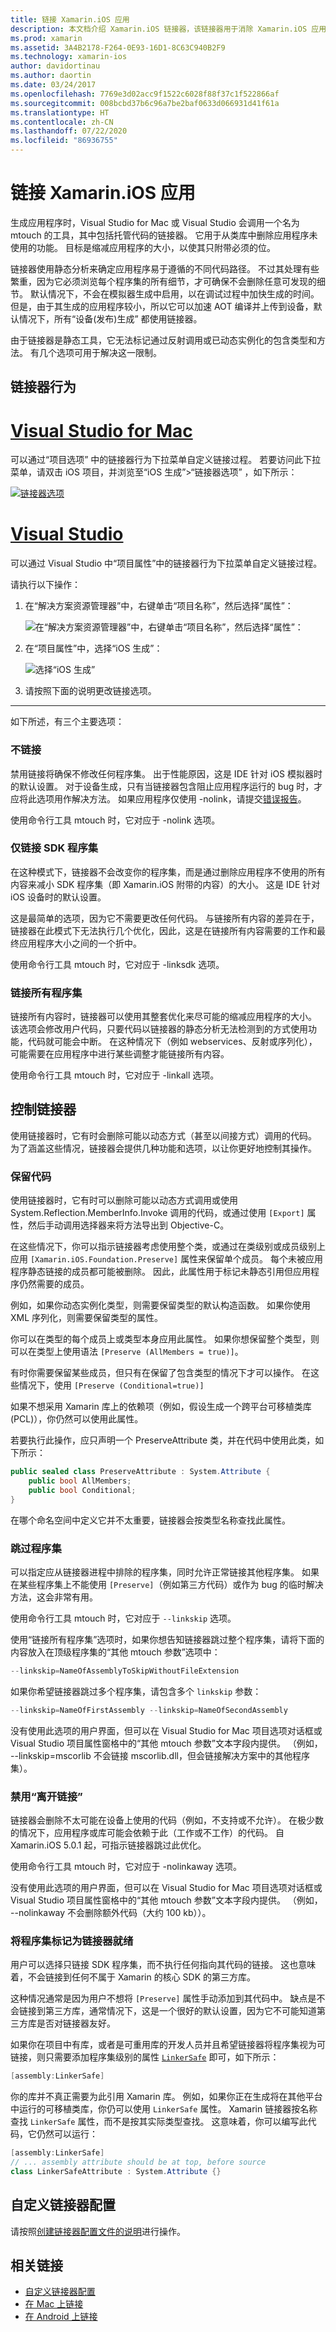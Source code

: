 ```yaml
---
title: 链接 Xamarin.iOS 应用
description: 本文档介绍 Xamarin.iOS 链接器，该链接器用于消除 Xamarin.iOS 应用程序中未使用的代码，以缩减其大小。
ms.prod: xamarin
ms.assetid: 3A4B2178-F264-0E93-16D1-8C63C940B2F9
ms.technology: xamarin-ios
author: davidortinau
ms.author: daortin
ms.date: 03/24/2017
ms.openlocfilehash: 7769e3d02acc9f1522c6028f88f37c1f522866af
ms.sourcegitcommit: 008bcbd37b6c96a7be2baf0633d066931d41f61a
ms.translationtype: HT
ms.contentlocale: zh-CN
ms.lasthandoff: 07/22/2020
ms.locfileid: "86936755"
---
```

# <a name="linking-xamarinios-apps"></a>链接 Xamarin.iOS 应用

生成应用程序时，Visual Studio for Mac 或 Visual Studio 会调用一个名为 mtouch  的工具，其中包括托管代码的链接器。 它用于从类库中删除应用程序未使用的功能。 目标是缩减应用程序的大小，以使其只附带必须的位。

链接器使用静态分析来确定应用程序易于遵循的不同代码路径。 不过其处理有些繁重，因为它必须浏览每个程序集的所有细节，才可确保不会删除任意可发现的细节。 默认情况下，不会在模拟器生成中启用，以在调试过程中加快生成的时间。 但是，由于其生成的应用程序较小，所以它可以加速 AOT 编译并上传到设备，默认情况下，所有“设备(发布)生成”  都使用链接器。

由于链接器是静态工具，它无法标记通过反射调用或已动态实例化的包含类型和方法。 有几个选项可用于解决这一限制。

<a name="Linker_Behavior"></a>

## <a name="linker-behavior"></a>链接器行为

# <a name="visual-studio-for-mac"></a>[Visual Studio for Mac](#tab/macos)

可以通过“项目选项”  中的链接器行为下拉菜单自定义链接过程。 若要访问此下拉菜单，请双击 iOS 项目，并浏览至“iOS 生成”>“链接器选项”  ，如下所示：

[![链接器选项](linker-images/image1.png)](linker-images/image1.png#lightbox)

# <a name="visual-studio"></a>[Visual Studio](#tab/windows)

可以通过 Visual Studio 中“项目属性”中的链接器行为下拉菜单自定义链接过程。

请执行以下操作：

1. 在“解决方案资源管理器”中，右键单击“项目名称”，然后选择“属性”：

    ![在“解决方案资源管理器”中，右键单击“项目名称”，然后选择“属性”：](linker-images/linking01w.png)
2. 在“项目属性”中，选择“iOS 生成”：

    ![选择“iOS 生成”](linker-images/linking02w.png)
3. 请按照下面的说明更改链接选项。

-----

如下所述，有三个主要选项：

### <a name="dont-link"></a>不链接

禁用链接将确保不修改任何程序集。 出于性能原因，这是 IDE 针对 iOS 模拟器时的默认设置。 对于设备生成，只有当链接器包含阻止应用程序运行的 bug 时，才应将此选项用作解决方法。 如果应用程序仅使用 -nolink，请提交[错误报告](https://github.com/xamarin/xamarin-macios/issues/new)。

使用命令行工具 mtouch 时，它对应于 -nolink 选项。

<a name="Link_SDK_assemblies_only"></a>

### <a name="link-sdk-assemblies-only"></a>仅链接 SDK 程序集

在这种模式下，链接器不会改变你的程序集，而是通过删除应用程序不使用的所有内容来减小 SDK 程序集（即 Xamarin.iOS 附带的内容）的大小。 这是 IDE 针对 iOS 设备时的默认设置。

这是最简单的选项，因为它不需要更改任何代码。 与链接所有内容的差异在于，链接器在此模式下无法执行几个优化，因此，这是在链接所有内容需要的工作和最终应用程序大小之间的一个折中。

使用命令行工具 mtouch 时，它对应于 -linksdk 选项。

<a name="Link_all_assemblies"></a>

### <a name="link-all-assemblies"></a>链接所有程序集

链接所有内容时，链接器可以使用其整套优化来尽可能的缩减应用程序的大小。 该选项会修改用户代码，只要代码以链接器的静态分析无法检测到的方式使用功能，代码就可能会中断。 在这种情况下（例如 webservices、反射或序列化），可能需要在应用程序中进行某些调整才能链接所有内容。

使用命令行工具 mtouch 时，它对应于 -linkall 选项。

<a name="Controlling_the_Linker"></a>

## <a name="controlling-the-linker"></a>控制链接器

使用链接器时，它有时会删除可能以动态方式（甚至以间接方式）调用的代码。 为了涵盖这些情况，链接器会提供几种功能和选项，以让你更好地控制其操作。

<a name="Preserving_Code"></a>

### <a name="preserving-code"></a>保留代码

使用链接器时，它有时可以删除可能以动态方式调用或使用 System.Reflection.MemberInfo.Invoke 调用的代码，或通过使用 `[Export]` 属性，然后手动调用选择器来将方法导出到 Objective-C。

在这些情况下，你可以指示链接器考虑使用整个类，或通过在类级别或成员级别上应用 `[Xamarin.iOS.Foundation.Preserve]` 属性来保留单个成员。 每个未被应用程序静态链接的成员都可能被删除。 因此，此属性用于标记未静态引用但应用程序仍然需要的成员。

例如，如果你动态实例化类型，则需要保留类型的默认构造函数。 如果你使用 XML 序列化，则需要保留类型的属性。

你可以在类型的每个成员上或类型本身应用此属性。 如果你想保留整个类型，则可以在类型上使用语法 `[Preserve
(AllMembers = true)]`。

有时你需要保留某些成员，但只有在保留了包含类型的情况下才可以操作。 在这些情况下，使用 `[Preserve (Conditional=true)]`

如果不想采用 Xamarin 库上的依赖项（例如，假设生成一个跨平台可移植类库 (PCL)），你仍然可以使用此属性。

若要执行此操作，应只声明一个 PreserveAttribute 类，并在代码中使用此类，如下所示：

```csharp
public sealed class PreserveAttribute : System.Attribute {
    public bool AllMembers;
    public bool Conditional;
}
```

在哪个命名空间中定义它并不太重要，链接器会按类型名称查找此属性。

 <a name="Skipping_Assemblies"></a>

### <a name="skipping-assemblies"></a>跳过程序集

可以指定应从链接器进程中排除的程序集，同时允许正常链接其他程序集。 如果在某些程序集上不能使用 `[Preserve]`（例如第三方代码）或作为 bug 的临时解决方法，这会非常有用。

使用命令行工具 mtouch 时，它对应于 `--linkskip` 选项。

使用“链接所有程序集”选项时，如果你想告知链接器跳过整个程序集，请将下面的内容放入在顶级程序集的“其他 mtouch 参数”选项中：

```csharp
--linkskip=NameOfAssemblyToSkipWithoutFileExtension
```

如果你希望链接器跳过多个程序集，请包含多个 `linkskip` 参数：

```csharp
--linkskip=NameOfFirstAssembly --linkskip=NameOfSecondAssembly
```

没有使用此选项的用户界面，但可以在 Visual Studio for Mac 项目选项对话框或 Visual Studio 项目属性窗格中的“其他 mtouch 参数”文本字段内提供。 （例如， --linkskip=mscorlib 不会链接 mscorlib.dll，但会链接解决方案中的其他程序集）。

<a name="Disabling_Link_Away"></a>

### <a name="disabling-link-away"></a>禁用“离开链接”

链接器会删除不太可能在设备上使用的代码（例如，不支持或不允许）。 在极少数的情况下，应用程序或库可能会依赖于此（工作或不工作）的代码。 自 Xamarin.iOS 5.0.1 起，可指示链接器跳过此优化。

使用命令行工具 mtouch 时，它对应于 -nolinkaway 选项。

没有使用此选项的用户界面，但可以在 Visual Studio for Mac 项目选项对话框或 Visual Studio 项目属性窗格中的“其他 mtouch 参数”文本字段内提供。 （例如， --nolinkaway 不会删除额外代码（大约 100 kb））。

### <a name="marking-your-assembly-as-linker-ready"></a>将程序集标记为链接器就绪

用户可以选择只链接 SDK 程序集，而不执行任何指向其代码的链接。  这也意味着，不会链接到任何不属于 Xamarin 的核心 SDK 的第三方库。

这种情况通常是因为用户不想将 `[Preserve]` 属性手动添加到其代码中。  缺点是不会链接到第三方库，通常情况下，这是一个很好的默认设置，因为它不可能知道第三方库是否对链接器友好。

如果你在项目中有库，或者是可重用库的开发人员并且希望链接器将程序集视为可链接，则只需要添加程序集级别的属性 [`LinkerSafe`](xref:Foundation.LinkerSafeAttribute) 即可，如下所示：

```csharp
[assembly:LinkerSafe]
```

你的库并不真正需要为此引用 Xamarin 库。  例如，如果你正在生成将在其他平台中运行的可移植类库，你仍可以使用 `LinkerSafe` 属性。
Xamarin 链接器按名称查找 `LinkerSafe` 属性，而不是按其实际类型查找。  这意味着，你可以编写此代码，它仍然可以运行：

```csharp
[assembly:LinkerSafe]
// ... assembly attribute should be at top, before source
class LinkerSafeAttribute : System.Attribute {}
```

## <a name="custom-linker-configuration"></a>自定义链接器配置

请按照[创建链接器配置文件的说明](~/cross-platform/deploy-test/linker.md)进行操作。

## <a name="related-links"></a>相关链接

- [自定义链接器配置](~/cross-platform/deploy-test/linker.md)
- [在 Mac 上链接](~/mac/deploy-test/linker.md)
- [在 Android 上链接](~/android/deploy-test/linker.md)
